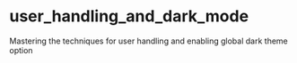 # user_handling_and_dark_mode
Mastering the techniques for user handling and enabling global dark theme option
